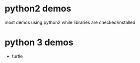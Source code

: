 # python2 demos

most demos using python2 while libraries are checked/installed

# python 3 demos

* turtle 

